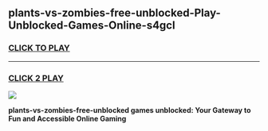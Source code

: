 
## plants-vs-zombies-free-unblocked-Play-Unblocked-Games-Online-s4gcl
<h3>
<a href="https://premium76.site?title=plants-vs-zombies-free-unblocked&ref=25A">CLICK TO PLAY</a></h3>
<hr>

<h3>
<a href="https://premium76.site?title=plants-vs-zombies-free-unblocked&ref=25A">CLICK 2 PLAY</a>
  
</h3>

<a href="https://premium76.site?title=plants-vs-zombies-free-unblocked&ref=25A"><img src="https://clearcache.store/games.png"></a>


**plants-vs-zombies-free-unblocked games unblocked: Your Gateway to Fun and Accessible Online Gaming**
